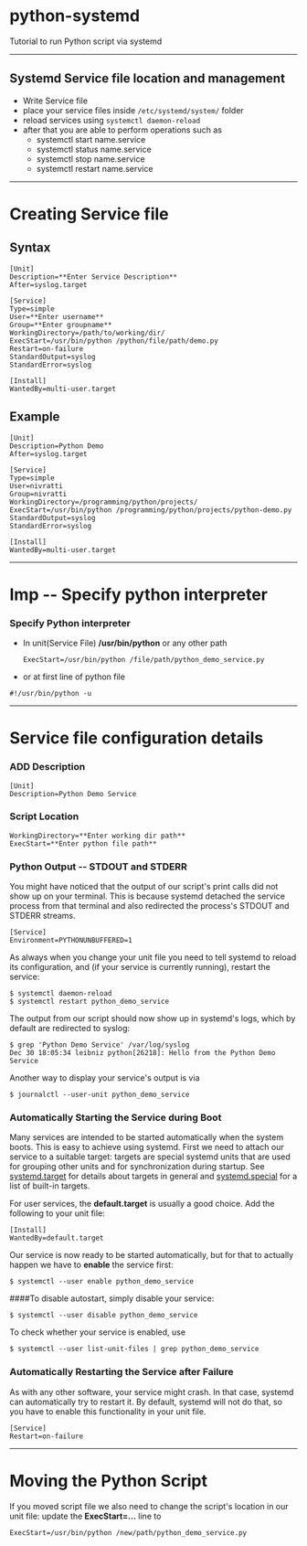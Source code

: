# python-systemd
Tutorial to run Python script via systemd

---
## Systemd Service file location and management
 - Write Service file
 - place your service files inside ```/etc/systemd/system/``` folder
 - reload services using ```systemctl daemon-reload```
 - after that you are able to perform operations such as
    - systemctl start name.service
    - systemctl status name.service
    - systemctl stop name.service
    - systemctl restart name.service

---
# Creating Service file
## Syntax 
```
[Unit]
Description=**Enter Service Description**
After=syslog.target

[Service]
Type=simple
User=**Enter username**
Group=**Enter groupname**
WorkingDirectory=/path/to/working/dir/
ExecStart=/usr/bin/python /python/file/path/demo.py
Restart=on-failure
StandardOutput=syslog
StandardError=syslog

[Install]
WantedBy=multi-user.target
```

## Example
```
[Unit]
Description=Python Demo
After=syslog.target

[Service]
Type=simple
User=nivratti
Group=nivratti
WorkingDirectory=/programming/python/projects/
ExecStart=/usr/bin/python /programming/python/projects/python-demo.py
StandardOutput=syslog
StandardError=syslog

[Install]
WantedBy=multi-user.target
```
---

# Imp -- Specify python interpreter
### Specify Python interpreter 
 - In unit(Service File)
   __/usr/bin/python__ or any other path
   ```
   ExecStart=/usr/bin/python /file/path/python_demo_service.py
   ```
   
  - or at first line of python file
  ```
  #!/usr/bin/python -u
  ```
---

# Service file configuration details
### ADD Description
```
[Unit]
Description=Python Demo Service
```
### Script Location
```
WorkingDirectory=**Enter working dir path**
ExecStart=**Enter python file path**
```

### Python Output -- STDOUT and STDERR
You might have noticed that the output of our script's print calls did not show up on your terminal. This is because systemd detached the service process from that terminal and also redirected the process's STDOUT and STDERR streams.
```
[Service]
Environment=PYTHONUNBUFFERED=1
```
As always when you change your unit file you need to tell systemd to reload its configuration, and (if your service is currently running), restart the service:
```
$ systemctl daemon-reload
$ systemctl restart python_demo_service
```
The output from our script should now show up in systemd's logs, which by default are redirected to syslog:
```
$ grep 'Python Demo Service' /var/log/syslog
Dec 30 18:05:34 leibniz python[26218]: Hello from the Python Demo Service
```
Another way to display your service's output is via
```
$ journalctl --user-unit python_demo_service
```

### Automatically Starting the Service during Boot
Many services are intended to be started automatically when the system boots. This is easy to achieve using systemd. First we need to attach our service to a suitable target: targets are special systemd units that are used for grouping other units and for synchronization during startup. See [systemd.target](https://www.freedesktop.org/software/systemd/man/systemd.target.html) for details about targets in general and [systemd.special](https://www.freedesktop.org/software/systemd/man/systemd.special.html) for a list of built-in targets.

For user services, the __default.target__ is usually a good choice. Add the following to your unit file:
```
[Install]
WantedBy=default.target
```
Our service is now ready to be started automatically, but for that to actually happen we have to __enable__ the service first:
```
$ systemctl --user enable python_demo_service
```

####To disable autostart, simply disable your service:
```
$ systemctl --user disable python_demo_service
```
To check whether your service is enabled, use
```
$ systemctl --user list-unit-files | grep python_demo_service
```

### Automatically Restarting the Service after Failure
As with any other software, your service might crash. In that case, systemd can automatically try to restart it. By default, systemd will not do that, so you have to enable this functionality in your unit file.
```
[Service]
Restart=on-failure
```
---
# Moving the Python Script
If you moved script file we also need to change the script's location in our unit file: update the __ExecStart=...__ line to
```
ExecStart=/usr/bin/python /new/path/python_demo_service.py
```
